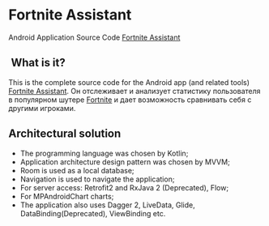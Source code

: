 # Fortnite Assistant

Android Application Source Code [Fortnite Assistant](https://play.google.com/store/apps/details?id=robin.vitalij.fortniteassitant)

##  What is it?

This is the complete source code for the Android app (and related tools) [Fortnite Assistant](https://play.google.com/store/apps/details?id=robin.vitalij.fortniteassitant).
Он отслеживает и анализует статистику пользователя в популярном шутере [Fortnite](https://www.epicgames.com/fortnite/en-US/home) и дает возможность сравнивать себя с другими игроками.

## Architectural solution

* The programming language was chosen by Kotlin;
* Application architecture design pattern was chosen by MVVM;
* Room is used as a local database;
* Navigation is used to navigate the application;
* For server access: Retrofit2 and RxJava 2 (Deprecated), Flow;
* For MPAndroidChart charts;
* The application also uses Dagger 2, LiveData, Glide, DataBinding(Deprecated), ViewBinding etc.
